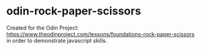 # odin-rock-paper-scissors
Created for the Odin Project: https://www.theodinproject.com/lessons/foundations-rock-paper-scissors
in order to demonstrate javascript skills.
